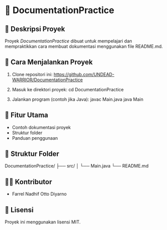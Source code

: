 # 📘 DocumentationPractice

## 🧩 Deskripsi Proyek
Proyek *DocumentationPractice* dibuat untuk mempelajari dan mempraktikkan cara membuat dokumentasi menggunakan file README.md.

## 🚀 Cara Menjalankan Proyek
1. Clone repositori ini:
   https://github.com/UNDEAD-WARRIOR/DocumentationPractice

2. Masuk ke direktori proyek:
   cd DocumentationPractice
3. Jalankan program (contoh jika Java):
   javac Main.java
   java Main

## 🧠 Fitur Utama
- Contoh dokumentasi proyek
- Struktur folder
- Panduan penggunaan

## 📂 Struktur Folder
DocumentationPractice/
├── src/
│   └── Main.java
└── README.md

## 👨‍💻 Kontributor
- Farrel Nadhif Otto Diyarno

## 📄 Lisensi
Proyek ini menggunakan lisensi MIT.

